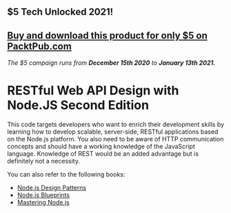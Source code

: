## $5 Tech Unlocked 2021!
[Buy and download this product for only $5 on PacktPub.com](https://www.packtpub.com/)
-----
*The $5 campaign         runs from __December 15th 2020__ to __January 13th 2021.__*

# RESTful Web API Design with Node.JS Second Edition

This code targets developers who want to enrich their development skills by learning how to develop scalable, server-side, RESTful applications based on the Node.js platform. You also need to be aware of HTTP communication concepts and should have a working knowledge of the JavaScript language. Knowledge of REST would be an added advantage but is definitely not a necessity.

You can also refer to the following books:

* [Node.js Design Patterns](https://www.packtpub.com/web-development/nodejs-design-patterns?utm_source=github&utm_medium=related&utm_campaign=9781783287314)
* [Node.js Blueprints](https://www.packtpub.com/web-development/nodejs-blueprints?utm_source=github&utm_medium=related&utm_campaign=9781783287338)
* [Mastering Node.js](https://www.packtpub.com/web-development/mastering-nodejs?utm_source=github&utm_medium=related&utm_campaign=9781782166320)
